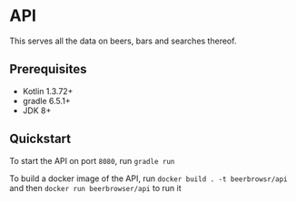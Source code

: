 # API

This serves all the data on beers, bars and searches thereof.

## Prerequisites
* Kotlin 1.3.72+
* gradle 6.5.1+
* JDK 8+

## Quickstart

To start the API on port `8080`, run `gradle run`

To build a docker image of the API, run `docker build . -t beerbrowsr/api` and then `docker run beerbrowser/api` to run it